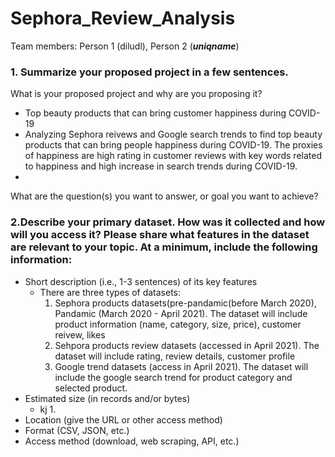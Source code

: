 # Sephora_Review_Analysis
Team members: Person 1 (diludl), Person 2 (***uniqname***)

### 1. Summarize your proposed project in a few sentences.
What is your proposed project and why are you proposing it? 
- Top beauty products that can bring customer happiness during COVID-19
- Analyzing Sephora reivews and Google search trends to find top beauty products that can bring people happiness during COVID-19. The proxies of happiness are high rating in customer reviews with key words related to happiness and high increase in search trends during COVID-19.
- 
What are the question(s) you want to answer, or goal you want to achieve? 

### 2.Describe your primary dataset. How was it collected and how will you access it? Please share what features in the dataset are relevant to your topic. At a minimum, include the following information:
- Short description (i.e., 1-3 sentences) of its key features
  - There are three types of datasets:
     1. Sephora products datasets(pre-pandamic(before March 2020), Pandamic (March 2020 - April 2021). The dataset will include product information (name, category, size, price), customer reivew, likes
     2. Sehpora products review datasets (accessed in April 2021). The dataset will include rating, review details, customer profile
     3. Google trend datasets (access in April 2021). The dataset will include the google search trend for product category and selected product.
- Estimated size (in records and/or bytes)
   - kj
     1.  
- Location (give the URL or other access method)
- Format (CSV, JSON, etc.)
- Access method (download, web scraping, API, etc.)
